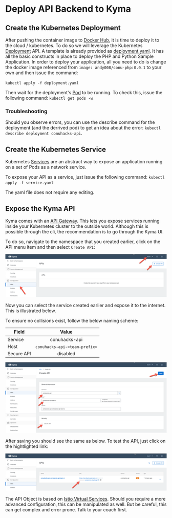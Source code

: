 # Deploy API Backend to Kyma

## Create the Kubernetes Deployment 

After pushing the container image to [Docker Hub](https://hub.docker.com/), it is time to deploy it to the cloud / kubernetes. To do so we will leverage the Kubernetes [Deployment](https://kubernetes.io/docs/concepts/workloads/controllers/deployment/) API. A template is already provided as [deployment.yaml](deployment.yaml). It has all the basic constructs in place to deploy the PHP and Python Sample Application. In order to deploy your application, all you need to do is change the docker image referenced from `image: andy008/conu-php:0.0.1` to your own and then issue the command:

`kubectl apply -f deployment.yaml`

Then wait for the deployment's [Pod](https://kubernetes.io/docs/concepts/workloads/pods/pod/) to be running. To check this, issue the following command: `kubectl get pods -w`

### Troubleshooting

Should you observe errors, you can use the describe command for the deployment (and the derrived pod) to get an idea about the error: `kubectl describe deployment conuhacks-api`.


## Create the Kubernetes Service

Kubernetes [Services](https://kubernetes.io/docs/concepts/services-networking/service/) are an abstract way to expose an application running on a set of Pods as a network service. 

To expose your API as a service, just issue the following command: `kubectl apply -f service.yaml`

The yaml file does not require any editing.

## Expose the Kyma API

Kyma comes with an [API Gateway](https://kyma-project.io/docs/components/api-gateway/). This lets you expose services running inside your Kubernetes cluster to the outside world. Although this is possible through the cli, the recommendation is to go through the Kyma UI. 

To do so, navigate to the namespace that you created earlier, click on the API menu item and then select `Create API`:

![create api step 1](../assets/create-api-1.png)

Now you can select the service created earlier and expose it to the internet. This is illustrated below. 

To ensure no collisions exist, follow the below naming scheme:

| Field         | Value           |
| ------------- |:-----------------------------------------:| 
| Service      | conuhacks-api      |
| Host | `conuhacks-api-<team-prefix>` | 
| Secure API | disabled |

![create api step 2](../assets/create-api-2.png)

After saving you should see the same as below. To test the API, just click on the hightlighted link:

![create api step 3](../assets/create-api-3.png)


The API Object is based on [Istio Virtual Services](https://istio.io/docs/reference/config/networking/virtual-service). Should you require a more advanced configuration, this can be manipulated as well. But be careful, this can get complex and error prone. Talk to your coach first.